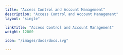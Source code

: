 ```yaml
---
title: "Access Control and Account Management"
description: "Access Control and Account Management"
layout: "single"

linkTitle: "Access Control and Account Management"
weight: 12000

icon: "/images/docs/docs.svg"

---
```


